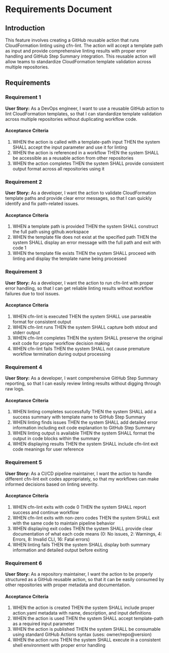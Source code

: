 # Requirements Document

## Introduction

This feature involves creating a GitHub reusable action that runs CloudFormation linting using cfn-lint. The action will accept a template path as input and provide comprehensive linting results with proper error handling and GitHub Step Summary integration. This reusable action will allow teams to standardize CloudFormation template validation across multiple repositories.

## Requirements

### Requirement 1

**User Story:** As a DevOps engineer, I want to use a reusable GitHub action to lint CloudFormation templates, so that I can standardize template validation across multiple repositories without duplicating workflow code.

#### Acceptance Criteria

1. WHEN the action is called with a template-path input THEN the system SHALL accept the input parameter and use it for linting
2. WHEN the action is referenced in a workflow THEN the system SHALL be accessible as a reusable action from other repositories
3. WHEN the action completes THEN the system SHALL provide consistent output format across all repositories using it

### Requirement 2

**User Story:** As a developer, I want the action to validate CloudFormation template paths and provide clear error messages, so that I can quickly identify and fix path-related issues.

#### Acceptance Criteria

1. WHEN a template path is provided THEN the system SHALL construct the full path using github.workspace
2. WHEN the template file does not exist at the specified path THEN the system SHALL display an error message with the full path and exit with code 1
3. WHEN the template file exists THEN the system SHALL proceed with linting and display the template name being processed

### Requirement 3

**User Story:** As a developer, I want the action to run cfn-lint with proper error handling, so that I can get reliable linting results without workflow failures due to tool issues.

#### Acceptance Criteria

1. WHEN cfn-lint is executed THEN the system SHALL use parseable format for consistent output
2. WHEN cfn-lint runs THEN the system SHALL capture both stdout and stderr output
3. WHEN cfn-lint completes THEN the system SHALL preserve the original exit code for proper workflow decision making
4. WHEN cfn-lint fails THEN the system SHALL not cause premature workflow termination during output processing

### Requirement 4

**User Story:** As a developer, I want comprehensive GitHub Step Summary reporting, so that I can easily review linting results without digging through raw logs.

#### Acceptance Criteria

1. WHEN linting completes successfully THEN the system SHALL add a success summary with template name to GitHub Step Summary
2. WHEN linting finds issues THEN the system SHALL add detailed error information including exit code explanation to GitHub Step Summary
3. WHEN linting output is available THEN the system SHALL format the output in code blocks within the summary
4. WHEN displaying results THEN the system SHALL include cfn-lint exit code meanings for user reference

### Requirement 5

**User Story:** As a CI/CD pipeline maintainer, I want the action to handle different cfn-lint exit codes appropriately, so that my workflows can make informed decisions based on linting severity.

#### Acceptance Criteria

1. WHEN cfn-lint exits with code 0 THEN the system SHALL report success and continue workflow
2. WHEN cfn-lint exits with non-zero codes THEN the system SHALL exit with the same code to maintain pipeline behavior
3. WHEN displaying exit codes THEN the system SHALL provide clear documentation of what each code means (0: No issues, 2: Warnings, 4: Errors, 8: Invalid CLI, 16: Fatal errors)
4. WHEN linting fails THEN the system SHALL display both summary information and detailed output before exiting

### Requirement 6

**User Story:** As a repository maintainer, I want the action to be properly structured as a GitHub reusable action, so that it can be easily consumed by other repositories with proper metadata and documentation.

#### Acceptance Criteria

1. WHEN the action is created THEN the system SHALL include proper action.yaml metadata with name, description, and input definitions
2. WHEN the action is used THEN the system SHALL accept template-path as a required input parameter
3. WHEN the action is published THEN the system SHALL be consumable using standard GitHub Actions syntax (uses: owner/repo@version)
4. WHEN the action runs THEN the system SHALL execute in a consistent shell environment with proper error handling